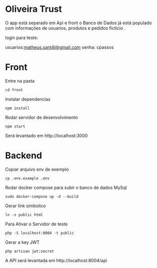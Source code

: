 
#  Oliveira Trust

O app está separado em Api e front 
o Banco de Dados já está populado com informações de usuarios, produtos e pedidos fictício .

login para teste:

usuarios:matheus.sant4l@gmail.com
senha: cpassos

# Front

Entre na pasta    
```
cd front
```

Instalar dependencias
```
npm install 
```

Rodar servidor de desenvolvimento
```
npm start
```

Será levantado em http://localhost:3000


# Backend

Copiar arquivo env de exemplo
```
cp .env.example .env
```

Rodar docker compose para subir o banco de dados MySql
```
sudo docker-compose up -d --build
```

Gerar link simbolico
```
ln -s public html
```
Para Ativar o Servidor de teste
```
php -S localhost:8004 -t public
```

Gerar a key JWT
```
php artisan jwt:secret
```

A API será levantada em http://localhost:8004/api
